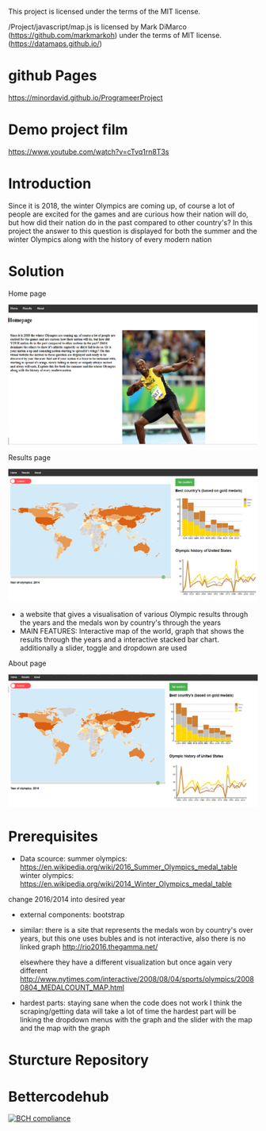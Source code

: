 This project is licensed under the terms of the MIT license.

/Project/javascript/map.js is licensed by Mark DiMarco (https://github.com/markmarkoh) under the terms of MIT license. (https://datamaps.github.io/)

# github Pages

https://minordavid.github.io/ProgrameerProject

# Demo project film

https://www.youtube.com/watch?v=cTvq1rn8T3s

# Introduction

Since it is 2018, the winter Olympics are coming up, of course a lot of people are excited for the games and are curious how their nation will do, but how did their nation do in the past compared to other country's? In this project the answer to this question is displayed for both the summer and the winter Olympics along with the history of every modern nation

# Solution
Home page

![alt text](Project/doc/prtScHomePage.png)

Results page

![alt text](Project/doc/prtScResults.png)

- a website that gives a visualisation of various Olympic results through the years and the medals won by country's through the years
- MAIN FEATURES: Interactive map of the world, graph that shows the results through the years and a interactive stacked bar chart. additionally a slider, toggle and dropdown are used

About page

![alt text](Project/doc/prtScAbout.png)

# Prerequisites

- Data scource:
summer olympics:
https://en.wikipedia.org/wiki/2016_Summer_Olympics_medal_table
winter olympics:
https://en.wikipedia.org/wiki/2014_Winter_Olympics_medal_table

change 2016/2014 into desired year

- external components:
bootstrap

- similar:
there is a site that represents the medals won by country's over years, but this one uses bubles and is not interactive, also there
is no linked graph http://rio2016.thegamma.net/

  elsewhere they have a different visualization but once again very different http://www.nytimes.com/interactive/2008/08/04/sports/olympics/20080804_MEDALCOUNT_MAP.html

- hardest parts:
staying sane when the code does not work
I think the scraping/getting data will take a lot of time
the hardest part will be linking the dropdown menus with the graph and the slider with the map and the map with the graph

# Sturcture Repository

# Bettercodehub

[![BCH compliance](https://bettercodehub.com/edge/badge/minordavid/ProgrameerProject?branch=master)](https://bettercodehub.com/)
